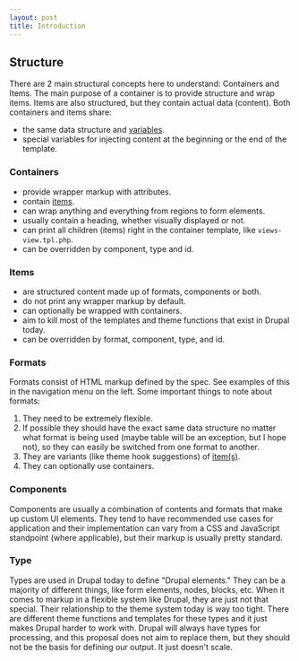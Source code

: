 ```yaml
---
layout: post
title: Introduction
---
```


## Structure

There are 2 main structural concepts here to understand: Containers and Items. The main purpose of a container is to provide structure and wrap items. Items are also structured, but they contain actual data (content). Both containers and items share:

- the same data structure and <a href="{{ site.baseurl }}/structure/variables">variables</a>.
- special variables for injecting content at the beginning or the end of the template.

### Containers

- provide wrapper markup with attributes.
- contain <a href="{{ site.baseurl }}/structure/item">items</a>.
- can wrap anything and everything from regions to form elements.
- usually contain a heading, whether visually displayed or not.
- can print all children (items) right in the container template, like <code>views-view.tpl.php</code>.
- can be overridden by component, type and id.

### Items

- are structured content made up of formats, components or both.
- do not print any wrapper markup by default.
- can optionally be wrapped with containers.
- aim to kill most of the templates and theme functions that exist in Drupal today.
- can be overridden by format, component, type, and id.

### Formats

Formats consist of HTML markup defined by the spec. See examples of this in the navigation menu on the left. Some important things to note about formats:

1. They need to be extremely flexible.
2. If possible they should have the exact same data structure no matter what format is being used (maybe table will be an exception, but I hope not), so they can easily be switched from one format to another.
3. They are variants (like theme hook suggestions) of <a href="{{ site.baseurl }}/structure/item">item(s)</a>.
4. They can optionally use containers.

### Components

Components are usually a combination of contents and formats that make up custom UI elements. They tend to have recommended use cases for application and their implementation can vary from a CSS and JavaScript standpoint (where applicable), but their markup is usually pretty standard.

### Type

Types are used in Drupal today to define "Drupal elements." They can be a majority of different things, like form elements, nodes, blocks, etc.  When it comes to markup in a flexible system like Drupal, they are just not that special. Their relationship to the theme system today is way too tight. There are different theme functions and templates for these types and it just makes Drupal harder to work with. Drupal will always have types for processing, and this proposal does not aim to replace them, but they should not be the basis for defining our output. It just doesn't scale.
